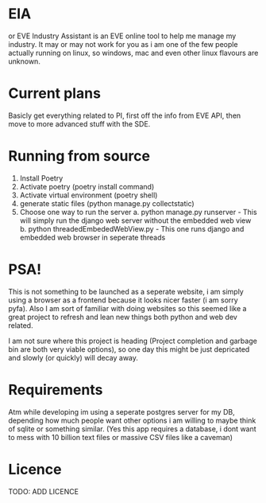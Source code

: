 # EIA
or EVE Industry Assistant is an EVE online tool to help me manage my industry. It may or may not work for you as i am one of the few people actually running on linux, so windows, mac and even other linux flavours are unknown.


# Current plans

Basicly get everything related to PI, first off the info from EVE API, then move to more advanced stuff with the SDE.

# Running from source

1. Install Poetry
2. Activate poetry (poetry install command)
3. Activate virtual environment (poetry shell)
3. generate static files (python manage.py collectstatic)
4. Choose one way to run the server
    a. python manage.py runserver
        - This will simply run the django web server without the embedded web view
    b. python threadedEmbededWebView.py
        - This one runs django and embedded web browser in seperate threads

# PSA!
This is not something to be launched as a seperate website, i am simply using a browser as a frontend because it looks nicer faster (i am sorry pyfa). Also I am sort of familiar with doing websites so this seemed like a great project to refresh and lean new things both python and web dev related.

I  am not sure where this project is heading (Project completion and garbage bin are both very viable options), so one day this might be just depricated and slowly (or quickly) will decay away.

# Requirements

Atm while developing im using a seperate postgres server for my DB, depending how much people want other options i am willing to maybe think of sqlite or something similar. (Yes this app requires a database, i dont want to mess with 10 billion text files or massive CSV files like a caveman)

# Licence
TODO: ADD LICENCE